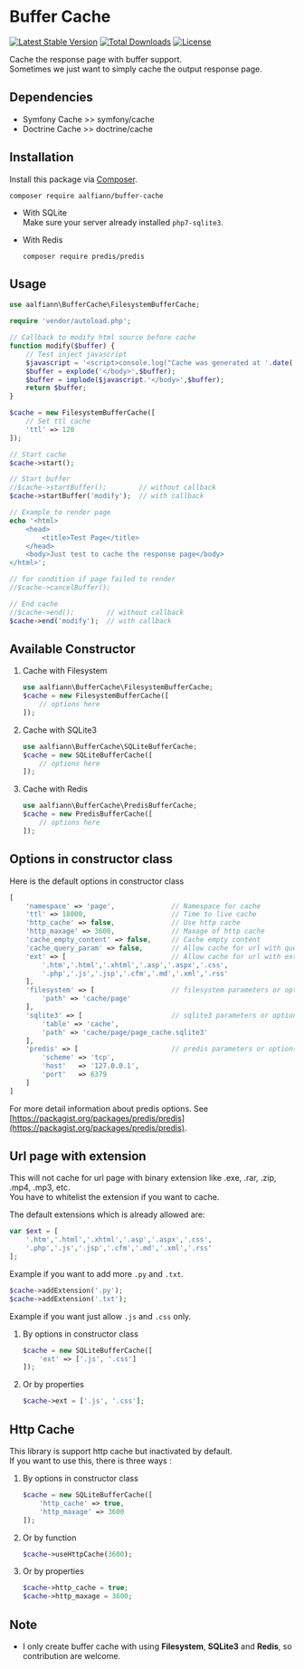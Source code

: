 # Buffer Cache

[![Latest Stable Version](https://img.shields.io/packagist/v/aalfiann/buffer-cache.svg)](https://packagist.org/packages/aalfiann/buffer-cache)
[![Total Downloads](https://img.shields.io/packagist/dt/aalfiann/buffer-cache.svg)](https://packagist.org/packages/aalfiann/buffer-cache)
[![License](https://img.shields.io/packagist/l/aalfiann/buffer-cache.svg)](https://github.com/aalfiann/buffer-cache/blob/HEAD/LICENSE.md)

Cache the response page with buffer support.  
Sometimes we just want to simply cache the output response page.

## Dependencies
- Symfony Cache >> symfony/cache
- Doctrine Cache >> doctrine/cache

## Installation

Install this package via [Composer](https://getcomposer.org/).
```
composer require aalfiann/buffer-cache
```

- With SQLite  
Make sure your server already installed `php7-sqlite3`.

- With Redis  
    ```
    composer require predis/predis
    ```

## Usage
```php
use aalfiann\BufferCache\FilesystemBufferCache;

require 'vendor/autoload.php';

// Callback to modify html source before cache
function modify($buffer) {
    // Test inject javascript
    $javascript = '<script>console.log("Cache was generated at '.date('Y-m-d H:i:s').'")</script>';
    $buffer = explode('</body>',$buffer);
    $buffer = implode($javascript.'</body>',$buffer);
    return $buffer;
}

$cache = new FilesystemBufferCache([
    // Set ttl cache
    'ttl' => 120
]);

// Start cache
$cache->start();

// Start buffer
//$cache->startBuffer();        // without callback
$cache->startBuffer('modify');  // with callback

// Example to render page
echo '<html>
    <head>
        <title>Test Page</title>
    </head>
    <body>Just test to cache the response page</body>
</html>';

// for condition if page failed to render
//$cache->cancelBuffer();

// End cache
//$cache->end();        // without callback
$cache->end('modify');  // with callback
```

## Available Constructor
1. Cache with Filesystem
    ```php
    use aalfiann\BufferCache\FilesystemBufferCache;
    $cache = new FilesystemBufferCache([
        // options here
    ]);
    ```

2. Cache with SQLite3
    ```php
    use aalfiann\BufferCache\SQLiteBufferCache;
    $cache = new SQLiteBufferCache([
        // options here
    ]);
    ```

3. Cache with Redis
    ```php
    use aalfiann\BufferCache\PredisBufferCache;
    $cache = new PredisBufferCache([
        // options here
    ]);
    ```

## Options in constructor class
Here is the default options in constructor class
```php
[
    'namespace' => 'page',              // Namespace for cache
    'ttl' => 18000,                     // Time to live cache
    'http_cache' => false,              // Use http cache
    'http_maxage' => 3600,              // Maxage of http cache
    'cache_empty_content' => false,     // Cache empty content
    'cache_query_param' => false,       // Allow cache for url with query parameter
    'ext' => [                          // Allow cache for url with extension 
        '.htm','.html','.xhtml','.asp','.aspx','.css',
        '.php','.js','.jsp','.cfm','.md','.xml','.rss'
    ],
    'filesystem' => [                   // filesystem parameters or options
        'path' => 'cache/page'
    ],
    'sqlite3' => [                      // sqlite3 parameters or options
        'table' => 'cache',
        'path' => 'cache/page/page_cache.sqlite3'
    ],
    'predis' => [                       // predis parameters or options.
        'scheme' => 'tcp',
        'host'   => '127.0.0.1',
        'port'   => 6379
    ]
]
```

For more detail information about predis options. See [https://packagist.org/packages/predis/predis](https://packagist.org/packages/predis/predis).

## Url page with extension
This will not cache for url page with binary extension like .exe, .rar, .zip, .mp4, .mp3, etc.  
You have to whitelist the extension if you want to cache.  

The default extensions which is already allowed are:
```php
var $ext = [
    '.htm','.html','.xhtml','.asp','.aspx','.css',
    '.php','.js','.jsp','.cfm','.md','.xml','.rss'
];
```

Example if you want to add more `.py` and `.txt`.
```php
$cache->addExtension('.py');
$cache->addExtension('.txt');
```

Example if you want just allow `.js` and `.css` only.

1. By options in constructor class
    ```php
    $cache = new SQLiteBufferCache([
        'ext' => ['.js', '.css']
    ]);
    ```

2. Or by properties
    ```php
    $cache->ext = ['.js', '.css'];
    ```

## Http Cache
This library is support http cache but inactivated by default.  
If you want to use this, there is three ways :

1. By options in constructor class
    ```php
    $cache = new SQLiteBufferCache([
        'http_cache' => true,
        'http_maxage' => 3600
    ]);
    ```

2. Or by function
    ```php
    $cache->useHttpCache(3600);
    ```

3. Or by properties
    ```php
    $cache->http_cache = true;
    $cache->http_maxage = 3600;
    ```


## Note
- I only create buffer cache with using **Filesystem**, **SQLite3** and **Redis**, so contribution are welcome.